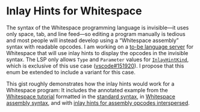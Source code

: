 # Inlay Hints for Whitespace

The syntax of the Whitespace programming language is invisible—it uses only
space, tab, and line feed—so editing a program manually is tedious and most
people will instead develop using a “Whitespace assembly” syntax with readable
opcodes. I am working on a [to-be language server](https://github.com/andrewarchi/yspace)
for Whitespace that will use inlay hints to display the opcodes in the invisible
syntax. The LSP only allows `Type` and `Parameter` values for [`InlayHintKind`](https://github.com/microsoft/vscode/blob/f5edc2642c41b9ae354bfc8ecdccee6c9037c041/src/vscode-dts/vscode.d.ts#L4835),
which is exclusive of this use case ([vscode#151920](https://github.com/microsoft/vscode/issues/151920)).
I propose that this enum be extended to include a variant for this case.

This gist roughly demonstrates how the inlay hints would work for a Whitespace
program: It includes the annotated example from the [Whitespace tutorial](https://web.archive.org/web/20150618184706/http://compsoc.dur.ac.uk/whitespace/tutorial.php)
formatted in the [standard syntax](count.ws), in [Whitespace assembly syntax](count.wsa),
and with [inlay hints for assembly opcodes interspersed](count_inlay.ws).
